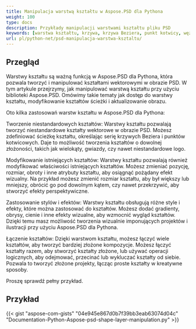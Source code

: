 ```yaml
---
title: Manipulacja warstwą kształtu w Aspose.PSD dla Pythona
weight: 100
type: docs
description: Przykłady manipulacji warstwami kształtu pliku PSD
keywords: [warstwa kształtu, krzywa, krzywa Beziera, punkt kotwicy, węzły Beziera, api PSD, python, przykład kodu]
url: pl/python-net/psd-manipulacja-warstwa-ksztaltu/
---
```


## **Przegląd**
Warstwy kształtu są ważną funkcją w Aspose.PSD dla Pythona, która pozwala tworzyć i manipulować kształtami wektorowymi w obrazie PSD. W tym artykule przejrzymy, jak manipulować warstwą kształtu przy użyciu biblioteki Aspose.PSD. Omówimy takie tematy jak dostęp do warstwy kształtu, modyfikowanie kształtów ścieżki i aktualizowanie obrazu.

Oto kilka zastosowań warstw kształtu w Aspose.PSD dla Pythona:

Tworzenie niestandardowych kształtów: Warstwy kształtu pozwalają tworzyć niestandardowe kształty wektorowe w obrazie PSD. Możesz zdefiniować ścieżkę kształtu, określając serię krzywych Beziera i punktów kotwicowych. Daje to możliwość tworzenia kształtów o dowolnej złożoności, takich jak wielokąty, gwiazdy, czy nawet niestandardowe logo.

Modyfikowanie istniejących kształtów: Warstwy kształtu pozwalają również modyfikować właściwości istniejących kształtów. Możesz zmieniać pozycję, rozmiar, obroty i inne atrybuty kształtu, aby osiągnąć pożądany efekt wizualny. Na przykład możesz zmienić rozmiar kształtu, aby był większy lub mniejszy, obrócić go pod dowolnym kątem, czy nawet przekrzywić, aby stworzyć efekty perspektywiczne.

Zastosowanie stylów i efektów: Warstwy kształtu obsługują różne style i efekty, które można zastosować do kształtów. Możesz dodać gradienty, obrysy, cienie i inne efekty wizualne, aby wzmocnić wygląd kształtów. Dzięki temu masz możliwość tworzenia wizualnie imponujących projektów i ilustracji przy użyciu Aspose.PSD dla Pythona.

Łączenie kształtów: Dzięki warstwom kształtu, możesz łączyć wiele kształtów, aby tworzyć bardziej złożone kompozycje. Możesz łączyć kształty razem, aby stworzyć kształty złożone, lub używać operacji logicznych, aby odejmować, przecinać lub wykluczać kształty od siebie. Pozwala to tworzyć złożone projekty, łącząc proste kształty w kreatywne sposoby.

Proszę sprawdź pełny przykład.

## **Przykład**
{{< gist "aspose-com-gists" "04e945e867d0b7f39bb3eab63074d04c" "Documentation-Python-Aspose-psd-shape-layer-manipulation.py" >}}
